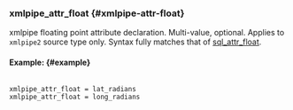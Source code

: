 ### xmlpipe_attr_float {#xmlpipe-attr-float}

xmlpipe floating point attribute declaration. Multi-value, optional. Applies to `xmlpipe2` source type only. Syntax fully matches that of [sql_attr_float](../../data_source_configuration_options/sqlattr_float.md).

#### Example: {#example}

```

xmlpipe_attr_float = lat_radians
xmlpipe_attr_float = long_radians

```